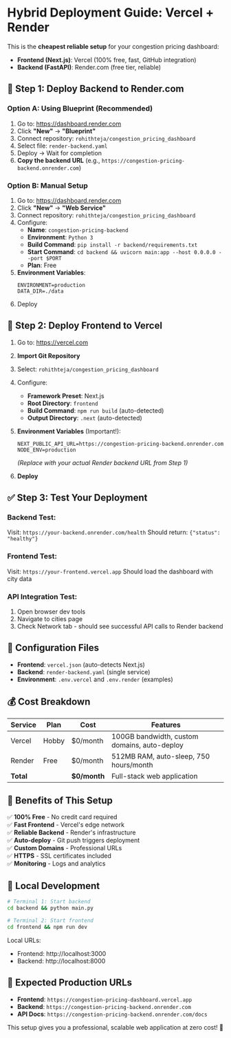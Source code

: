 # Hybrid Deployment Guide: Vercel + Render

This is the **cheapest reliable setup** for your congestion pricing dashboard:
- **Frontend (Next.js)**: Vercel (100% free, fast, GitHub integration)
- **Backend (FastAPI)**: Render.com (free tier, reliable)

## 🎯 Step 1: Deploy Backend to Render.com

### Option A: Using Blueprint (Recommended)
1. Go to: https://dashboard.render.com
2. Click **"New"** → **"Blueprint"**
3. Connect repository: `rohithteja/congestion_pricing_dashboard`
4. Select file: `render-backend.yaml`
5. Deploy → Wait for completion
6. **Copy the backend URL** (e.g., `https://congestion-pricing-backend.onrender.com`)

### Option B: Manual Setup
1. Go to: https://dashboard.render.com
2. Click **"New"** → **"Web Service"**
3. Connect repository: `rohithteja/congestion_pricing_dashboard`
4. Configure:
   - **Name**: `congestion-pricing-backend`
   - **Environment**: `Python 3`
   - **Build Command**: `pip install -r backend/requirements.txt`
   - **Start Command**: `cd backend && uvicorn main:app --host 0.0.0.0 --port $PORT`
   - **Plan**: Free
5. **Environment Variables**:
   ```
   ENVIRONMENT=production
   DATA_DIR=./data
   ```
6. Deploy

## 🚀 Step 2: Deploy Frontend to Vercel

1. Go to: https://vercel.com
2. **Import Git Repository**
3. Select: `rohithteja/congestion_pricing_dashboard`
4. Configure:
   - **Framework Preset**: Next.js
   - **Root Directory**: `frontend`
   - **Build Command**: `npm run build` (auto-detected)
   - **Output Directory**: `.next` (auto-detected)

5. **Environment Variables** (Important!):
   ```
   NEXT_PUBLIC_API_URL=https://congestion-pricing-backend.onrender.com
   NODE_ENV=production
   ```
   *(Replace with your actual Render backend URL from Step 1)*

6. **Deploy**

## ✅ Step 3: Test Your Deployment

### Backend Test:
Visit: `https://your-backend.onrender.com/health`
Should return: `{"status": "healthy"}`

### Frontend Test:
Visit: `https://your-frontend.vercel.app`
Should load the dashboard with city data

### API Integration Test:
1. Open browser dev tools
2. Navigate to cities page
3. Check Network tab - should see successful API calls to Render backend

## 🔧 Configuration Files

- **Frontend**: `vercel.json` (auto-detects Next.js)
- **Backend**: `render-backend.yaml` (single service)
- **Environment**: `.env.vercel` and `.env.render` (examples)

## 💰 Cost Breakdown

| Service | Plan | Cost | Features |
|---------|------|------|----------|
| Vercel | Hobby | $0/month | 100GB bandwidth, custom domains, auto-deploy |
| Render | Free | $0/month | 512MB RAM, auto-sleep, 750 hours/month |
| **Total** | | **$0/month** | Full-stack web application |

## 🌟 Benefits of This Setup

✅ **100% Free** - No credit card required  
✅ **Fast Frontend** - Vercel's edge network  
✅ **Reliable Backend** - Render's infrastructure  
✅ **Auto-deploy** - Git push triggers deployment  
✅ **Custom Domains** - Professional URLs  
✅ **HTTPS** - SSL certificates included  
✅ **Monitoring** - Logs and analytics  

## 🔄 Local Development

```bash
# Terminal 1: Start backend
cd backend && python main.py

# Terminal 2: Start frontend  
cd frontend && npm run dev
```

Local URLs:
- Frontend: http://localhost:3000
- Backend: http://localhost:8000

## 📱 Expected Production URLs

- **Frontend**: `https://congestion-pricing-dashboard.vercel.app`
- **Backend**: `https://congestion-pricing-backend.onrender.com`
- **API Docs**: `https://congestion-pricing-backend.onrender.com/docs`

This setup gives you a professional, scalable web application at zero cost! 🚀
